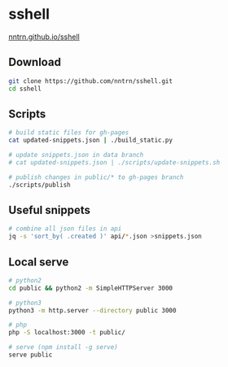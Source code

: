 # sshell

[nntrn.github.io/sshell](http://nntrn.github.io/sshell)

## Download

```sh
git clone https://github.com/nntrn/sshell.git
cd sshell
```

## Scripts

```sh
# build static files for gh-pages
cat updated-snippets.json | ./build_static.py

# update snippets.json in data branch
# cat updated-snippets.json | ./scripts/update-snippets.sh

# publish changes in public/* to gh-pages branch
./scripts/publish
```

## Useful snippets

```sh
# combine all json files in api
jq -s 'sort_by( .created )' api/*.json >snippets.json
```

## Local serve

```sh
# python2
cd public && python2 -m SimpleHTTPServer 3000

# python3
python3 -m http.server --directory public 3000

# php
php -S localhost:3000 -t public/

# serve (npm install -g serve)
serve public
```
